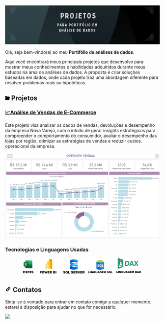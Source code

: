 ![](https://github.com/DuduTrindade/Portifolio/blob/main/imagens/CAPA.png)
<p style="text-align: justify;">

Olá, seja bem-vindo(a) ao meu **Portifólio de análises de dados**.

Aqui você encontrará meus principais projetos que desenvolvo para mostrar meus conhecimentos e habilidades 
adquiridos durante meus estudos na área de análises de dados. A proposta é criar soluções baseadas em dados, onde cada 
projeto traz uma abordagem diferente para resolver problemas reais ou hipotéticos.
</p>

##  ![](https://github.com/DuduTrindade/Portifolio/blob/main/imagens/pasta.png) Projetos

<h3>
	<a href="https://github.com/DuduTrindade/Portifolio/tree/main/Projetos/Projeto%2001%20-%20An%C3%A1lise%20de%20Vendas">
		📈Análise de Vendas de E-Commerce
	</a>
</h3>
Este projeto visa analisar os dados de vendas, devoluções e desempenho da empresa Nova Varejo, com o intuito 
de gerar insights estratégicos para compreender o comportamento do consumidor, avaliar o desempenho das lojas por região, 
otimizar as estratégias de vendas e reduzir custos.
operacional da empresa. <br><br>

<div align="center">
	<img width="600" src= https://github.com/DuduTrindade/Portifolio/blob/main/imagens/dash%201.png>
</div>

### Tecnologias e Linguagens Usadas

<div align="center">
	<img width="400" src= https://github.com/DuduTrindade/Portifolio/blob/main/imagens/Linguagens%20Usadas.png>
</div>

## ![](https://github.com/DuduTrindade/Portifolio/blob/main/imagens/link.png) Contatos

Sinta-se à vontade para entrar em contato comigo a qualquer momento, estarei à disposição para ajudar no que for necessário.

<a href="https://www.linkedin.com/in/eduardo-trindade-5506921b4/">
<img src= "https://img.shields.io/badge/linkedin-%230077B5.svg?style=for-the-badge&logo=linkedin&logoColor=white"/>           
</a>                
          
